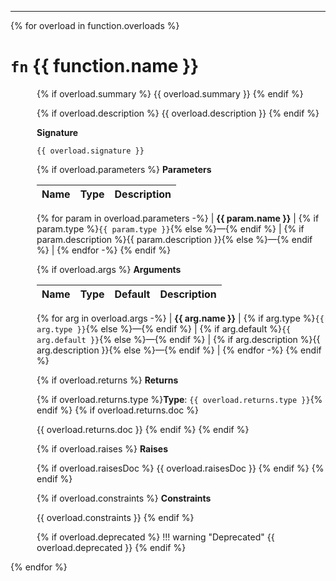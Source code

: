 
---

{% for overload in function.overloads %}

# `fn` {{ function.name }}

<div style="margin-left:3em;" markdown="1">

{% if overload.summary %}
{{ overload.summary }}
{% endif %} <!-- endif overload.summary -->

{% if overload.description %}
{{ overload.description }}
{% endif %} <!-- end if overload.description -->

**Signature**

```mojo
{{ overload.signature }}
```

{% if overload.parameters %}
**Parameters**

| Name | Type | Description |
|------|------|-------------|
{% for param in overload.parameters -%}
| **{{ param.name }}** | {% if param.type %}`{{ param.type }}`{% else %}—{% endif %} | {% if param.description %}{{ param.description }}{% else %}—{% endif %} |
{% endfor -%} <!-- end for param in overload.parameters -->
{% endif %} <!-- endif overload.parameters -->

{% if overload.args %}
**Arguments**

| Name | Type | Default | Description |
|------|------|---------|-------------|
{% for arg in overload.args -%}
| **{{ arg.name }}** | {% if arg.type %}`{{ arg.type }}`{% else %}—{% endif %} | {% if arg.default %}`{{ arg.default }}`{% else %}—{% endif %} | {% if arg.description %}{{ arg.description }}{% else %}—{% endif %} |
{% endfor -%} <!--end for arg in overload.args -->
{% endif %} <!-- endif overload.args -->

{% if overload.returns %}
**Returns**

{% if overload.returns.type %}**Type**: `{{ overload.returns.type }}`{% endif %}
{% if overload.returns.doc %}

{{ overload.returns.doc }}
{% endif %}
{% endif %} <!-- endif overload.returns -->

{% if overload.raises %}
**Raises**

{% if overload.raisesDoc %}
{{ overload.raisesDoc }}
{% endif %}
{% endif %} <!-- endif overload.raises -->

{% if overload.constraints %}
**Constraints**

{{ overload.constraints }}
{% endif %} <!-- endif overload.constraints -->

{% if overload.deprecated %}
!!! warning "Deprecated"
    {{ overload.deprecated }}
{% endif %}

</div>

{% endfor %} <!-- endfor overload in function.overloads -->
